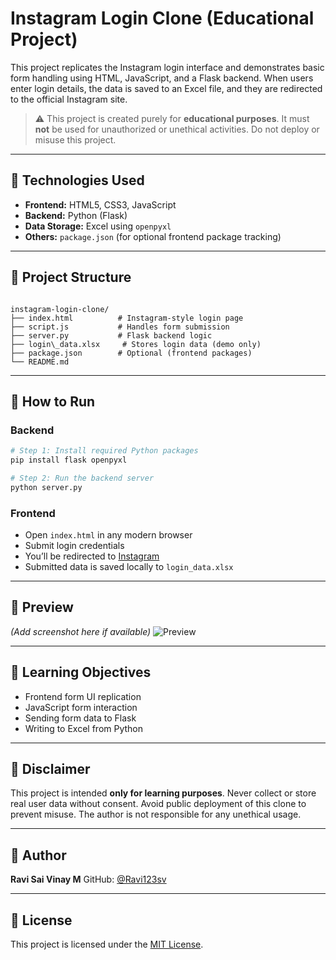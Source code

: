 # Instagram Login Clone (Educational Project)

This project replicates the Instagram login interface and demonstrates basic form handling using HTML, JavaScript, and a Flask backend. When users enter login details, the data is saved to an Excel file, and they are redirected to the official Instagram site.

> ⚠️ This project is created purely for **educational purposes**. It must **not** be used for unauthorized or unethical activities. Do not deploy or misuse this project.

---

## 🔧 Technologies Used

- **Frontend:** HTML5, CSS3, JavaScript
- **Backend:** Python (Flask)
- **Data Storage:** Excel using `openpyxl`
- **Others:** `package.json` (for optional frontend package tracking)

---

## 📁 Project Structure

```

instagram-login-clone/
├── index.html          # Instagram-style login page
├── script.js           # Handles form submission
├── server.py           # Flask backend logic
├── login\_data.xlsx     # Stores login data (demo only)
├── package.json        # Optional (frontend packages)
└── README.md

````

---

## 🚀 How to Run

### Backend

```bash
# Step 1: Install required Python packages
pip install flask openpyxl

# Step 2: Run the backend server
python server.py
````

### Frontend

* Open `index.html` in any modern browser
* Submit login credentials
* You’ll be redirected to [Instagram](https://www.instagram.com)
* Submitted data is saved locally to `login_data.xlsx`

---

## 📸 Preview

*(Add screenshot here if available)*
![Preview](https://via.placeholder.com/700x400?text=Instagram+Login+Clone)

---

## 🎯 Learning Objectives

* Frontend form UI replication
* JavaScript form interaction
* Sending form data to Flask
* Writing to Excel from Python

---

## 🛑 Disclaimer

This project is intended **only for learning purposes**.
Never collect or store real user data without consent.
Avoid public deployment of this clone to prevent misuse.
The author is not responsible for any unethical usage.

---

## 👤 Author

**Ravi Sai Vinay M**
GitHub: [@Ravi123sv](https://github.com/Ravi123sv)

---

## 📘 License

This project is licensed under the [MIT License](LICENSE).

```
